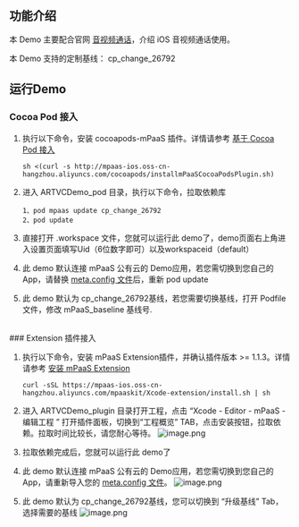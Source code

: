 ## 功能介绍
本 Demo 主要配合官网 [音视频通话](https://help.aliyun.com/document_detail/169434.html?spm=a2c4g.11186623.6.1225.2a832b50fQ6YbX)，介绍 iOS 音视频通话使用。

本 Demo 支持的定制基线： cp_change_26792

<a name="jFPNB"></a>
## 运行Demo
<a name="teHcF"></a>
### Cocoa Pod 接入

1. 执行以下命令，安装 cocoapods-mPaaS 插件。详情请参考 [基于 Cocoa Pod 接入](https://help.aliyun.com/document_detail/106682.html?spm=a2c4g.11186623.6.621.7b5b1ef4nR62il)

	```shell
	sh <(curl -s http://mpaas-ios.oss-cn-hangzhou.aliyuncs.com/cocoapods/installmPaaSCocoaPodsPlugin.sh)
	```

2. 进入 ARTVCDemo_pod 目录，执行以下命令，拉取依赖库

	```shell
	1、pod mpaas update cp_change_26792
	2、pod update
	```

3. 直接打开 .workspace 文件，您就可以运行此 demo了，demo页面右上角进入设置页面填写Uid（6位数字即可）以及workspaceid（default）
4.  此 demo 默认连接 mPaaS 公有云的 Demo应用，若您需切换到您自己的 App，请替换 [meta.config 文件](https://tech.antfin.com/docs/2/87321#h2-u4E0Bu8F7Du914Du7F6Eu6587u4EF63)后，重新 pod update
5.  此 demo 默认为 cp_change_26792基线，若您需要切换基线，打开 Podfile文件，修改 mPaaS_baseline 基线号.


<br />
<a name="zlIkG"></a>
### Extension 插件接入

1. 执行以下命令，安装 mPaaS Extension插件，并确认插件版本 >= 1.1.3。详情请参考 [安装 mPaaS Extension](https://help.aliyun.com/document_detail/140597.html?spm=a2c4g.11186623.6.634.4c8765e35GKDkX)

	```shell
	curl -sSL https://mpaas-ios.oss-cn-hangzhou.aliyuncs.com/mpaaskit/Xcode-extension/install.sh | sh
	```

2. 进入 ARTVCDemo_plugin 目录打开工程，点击 “Xcode - Editor - mPaaS - 编辑工程 ” 打开插件面板，切换到“工程概览” TAB，点击安装按钮，拉取依赖。拉取时间比较长，请您耐心等待。
![image.png](http://mpaas-demo.oss-cn-hangzhou.aliyuncs.com/readme_images/1.png)<br />

3. 拉取依赖完成后，您就可以运行此 demo了
4. 此 demo 默认连接 mPaaS 公有云的 Demo应用，若您需切换到您自己的 App，请重新导入您的 [meta.config 文件](https://tech.antfin.com/docs/2/87321#h2-u4E0Bu8F7Du914Du7F6Eu6587u4EF63)。
![image.png](http://mpaas-demo.oss-cn-hangzhou.aliyuncs.com/readme_images/meta_config.png)<br />

5. 此 demo 默认为 cp_change_26792基线，您可以切换到 “升级基线” Tab，选择需要的基线
![image.png](http://mpaas-demo.oss-cn-hangzhou.aliyuncs.com/readme_images/update_baseline.png)
